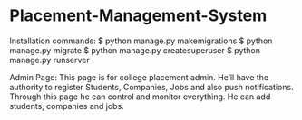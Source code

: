 # Placement-Management-System

Installation commands:
$ python manage.py makemigrations
$ python manage.py migrate
$ python manage.py createsuperuser
$ python manage.py runserver

Admin Page: This page is for college placement admin. He’ll have the authority to register
Students, Companies, Jobs and also push notifications.
Through this page he can control and monitor everything.
He can add students, companies and jobs.
